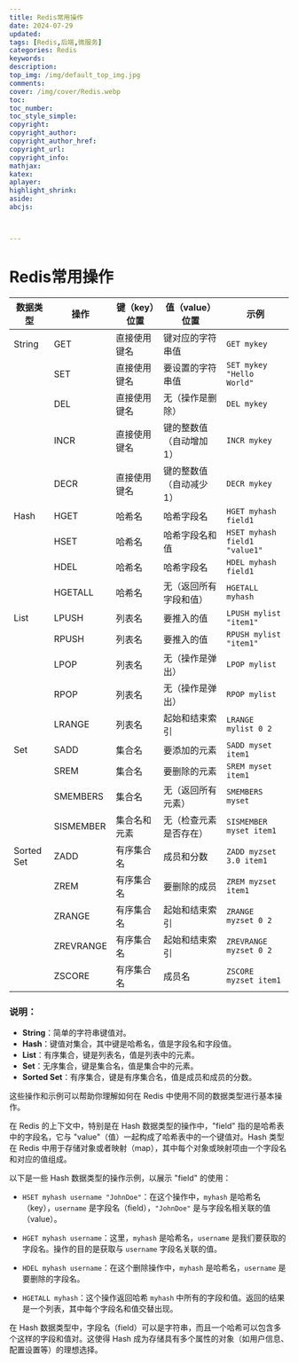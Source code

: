 ```yaml
---
title: Redis常用操作
date: 2024-07-29
updated:
tags: [Redis,后端,微服务]
categories: Redis
keywords:
description:
top_img: /img/default_top_img.jpg
comments:
cover: /img/cover/Redis.webp
toc:
toc_number:
toc_style_simple:
copyright:
copyright_author:
copyright_author_href:
copyright_url:
copyright_info:
mathjax:
katex:
aplayer:
highlight_shrink:
aside:
abcjs:



---
```


# Redis常用操作

| 数据类型   | 操作      | 键（key）位置 | 值（value）位置         | 示例                          |
| ---------- | --------- | ------------- | ----------------------- | ----------------------------- |
| String     | GET       | 直接使用键名  | 键对应的字符串值        | `GET mykey`                   |
|            | SET       | 直接使用键名  | 要设置的字符串值        | `SET mykey "Hello World"`     |
|            | DEL       | 直接使用键名  | 无（操作是删除）        | `DEL mykey`                   |
|            | INCR      | 直接使用键名  | 键的整数值（自动增加1） | `INCR mykey`                  |
|            | DECR      | 直接使用键名  | 键的整数值（自动减少1） | `DECR mykey`                  |
| Hash       | HGET      | 哈希名        | 哈希字段名              | `HGET myhash field1`          |
|            | HSET      | 哈希名        | 哈希字段名和值          | `HSET myhash field1 "value1"` |
|            | HDEL      | 哈希名        | 哈希字段名              | `HDEL myhash field1`          |
|            | HGETALL   | 哈希名        | 无（返回所有字段和值）  | `HGETALL myhash`              |
| List       | LPUSH     | 列表名        | 要推入的值              | `LPUSH mylist "item1"`        |
|            | RPUSH     | 列表名        | 要推入的值              | `RPUSH mylist "item1"`        |
|            | LPOP      | 列表名        | 无（操作是弹出）        | `LPOP mylist`                 |
|            | RPOP      | 列表名        | 无（操作是弹出）        | `RPOP mylist`                 |
|            | LRANGE    | 列表名        | 起始和结束索引          | `LRANGE mylist 0 2`           |
| Set        | SADD      | 集合名        | 要添加的元素            | `SADD myset item1`            |
|            | SREM      | 集合名        | 要删除的元素            | `SREM myset item1`            |
|            | SMEMBERS  | 集合名        | 无（返回所有元素）      | `SMEMBERS myset`              |
|            | SISMEMBER | 集合名和元素  | 无（检查元素是否存在）  | `SISMEMBER myset item1`       |
| Sorted Set | ZADD      | 有序集合名    | 成员和分数              | `ZADD myzset 3.0 item1`       |
|            | ZREM      | 有序集合名    | 要删除的成员            | `ZREM myzset item1`           |
|            | ZRANGE    | 有序集合名    | 起始和结束索引          | `ZRANGE myzset 0 2`           |
|            | ZREVRANGE | 有序集合名    | 起始和结束索引          | `ZREVRANGE myzset 0 2`        |
|            | ZSCORE    | 有序集合名    | 成员名                  | `ZSCORE myzset item1`         |

### 说明：
- **String**：简单的字符串键值对。
- **Hash**：键值对集合，其中键是哈希名，值是字段名和字段值。
- **List**：有序集合，键是列表名，值是列表中的元素。
- **Set**：无序集合，键是集合名，值是集合中的元素。
- **Sorted Set**：有序集合，键是有序集合名，值是成员和成员的分数。

这些操作和示例可以帮助你理解如何在 Redis 中使用不同的数据类型进行基本操作。

在 Redis 的上下文中，特别是在 Hash 数据类型的操作中，"field" 指的是哈希表中的字段名，它与 "value"（值）一起构成了哈希表中的一个键值对。Hash 类型在 Redis 中用于存储对象或者映射（map），其中每个对象或映射项由一个字段名和对应的值组成。

以下是一些 Hash 数据类型的操作示例，以展示 "field" 的使用：

- `HSET myhash username "JohnDoe"`：在这个操作中，`myhash` 是哈希名（key），`username` 是字段名（field），`"JohnDoe"` 是与字段名相关联的值（value）。

- `HGET myhash username`：这里，`myhash` 是哈希名，`username` 是我们要获取的字段名。操作的目的是获取与 `username` 字段名关联的值。

- `HDEL myhash username`：在这个删除操作中，`myhash` 是哈希名，`username` 是要删除的字段名。

- `HGETALL myhash`：这个操作返回哈希 `myhash` 中所有的字段和值。返回的结果是一个列表，其中每个字段名和值交替出现。

在 Hash 数据类型中，字段名（field）可以是字符串，而且一个哈希可以包含多个这样的字段和值对。这使得 Hash 成为存储具有多个属性的对象（如用户信息、配置设置等）的理想选择。